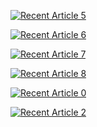 <a target="_blank" href="https://github-readme-medium-recent-article.vercel.app/medium/@mennashaaban00/5"><img src="https://github-readme-medium-recent-article.vercel.app/medium/@mennashaaban00/5" alt="Recent Article 5"> 

<a target="_blank" href="https://github-readme-medium-recent-article.vercel.app/medium/@mennashaaban00/6"><img src="https://github-readme-medium-recent-article.vercel.app/medium/@mennashaaban00/6" alt="Recent Article 6"> 

<a target="_blank" href="https://github-readme-medium-recent-article.vercel.app/medium/@mennashaaban00/7"><img src="https://github-readme-medium-recent-article.vercel.app/medium/@mennashaaban00/7" alt="Recent Article 7"> 

<a target="_blank" href="https://github-readme-medium-recent-article.vercel.app/medium/@mennashaaban00/8"><img src="https://github-readme-medium-recent-article.vercel.app/medium/@mennashaaban00/8" alt="Recent Article 8"> 

 <a target="_blank" href="https://github-readme-medium-recent-article.vercel.app/medium/@mennashaaban00/14"><img src="https://github-readme-medium-recent-article.vercel.app/medium/@mennashaaban/14" alt="Recent Article 0"> 

<a target="_blank" href="https://github-readme-medium-recent-article.vercel.app/medium/@imantumorang/2"><img src="https://github-readme-medium-recent-article.vercel.app/medium/@imantumorang/2" alt="Recent Article 2"> 

